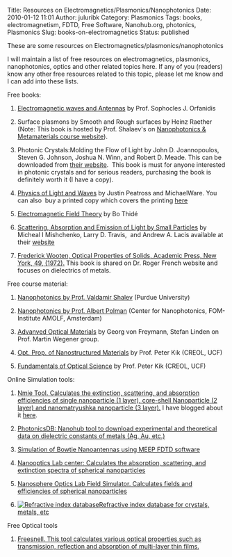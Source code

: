 Title: Resources on Electromagnetics/Plasmonics/Nanophotonics
Date: 2010-01-12 11:01
Author: juluribk
Category: Plasmonics
Tags: books, electromagnetism, FDTD, Free Software, Nanohub.org, photonics, Plasmonics
Slug: books-on-electromagnetics
Status: published

These are some resources on Electromagnetics/plasmonics/nanophotonics

I will maintain a list of free resources on electromagnetics, plasmonics, nanophotonics, optics and other related topics here. If any of you (readers) know any other free resources related to this topic, please let me know and I can add into these lists.

Free books:

1.  [Electromagnetic waves and Antennas](http://www.ece.rutgers.edu/~orfanidi/ewa/) by Prof. Sophocles J. Orfanidis

2.  Surface plasmons by Smooth and Rough surfaces by Heinz Raether (Note: This book is hosted by Prof. Shalaev's on [Nanophotonics & Metamaterials course website](http://cobweb.ecn.purdue.edu/~ece695s/)).

3.  Photonic Crystals:Molding the Flow of Light by John D. Joannopoulos, Steven G. Johnson, Joshua N. Winn, and Robert D. Meade. This can be downloaded from [their website](http://ab-initio.mit.edu/book/).  This book is must for anyone interested in photonic crystals and for serious readers, purchasing the book is definitely worth it (I have a copy).
4.  [Physics of Light and Waves](http://optics.byu.edu/textbook.aspx) by Justin Peatross and MichaelWare. You can also  buy a printed copy which covers the printing [here](http://www.lulu.com/content/393488)

5.  [Electromagnetic Field Theory](http://www.plasma.uu.se/CED/Book/) by Bo Thidé

6.  [Scattering, Absorption and Emission of Light by Small Particles](http://www.giss.nasa.gov/~crmim/publications/book_2.pdf) by Micheal I Mishchenko, Larry D. Travis,  and Andrew A. Lacis available at their [website](http://www.giss.nasa.gov/staff/mmishchenko/books.html)

7.  [](http://www.giss.nasa.gov/staff/mmishchenko/books.html)[Frederick Wooten, Optical Properties of Solids, Academic Press, New York, 49, (1972).](http://www.lrsm.upenn.edu/~frenchrh/download/0208fwootenopticalpropertiesofsolids.pdf) This book is shared on Dr. Roger French website and focuses on dielectrics of metals.

Free course material:

1.  [Nanophotonics by Prof. Valdamir Shalev](http://nanohub.org/resources/1748#series) (Purdue University)

2.  [Nanophotonics by Prof. Albert Polman](http://www.erbium.nl/nanophotonics/) (Center for Nanophotonics, FOM-Institute AMOLF, Amsterdam)

3.  [Advanved Optical Materials](http://www.aph.kit.edu/wegener/en/lectures/advanced-optical-materials-ws09-10) by Georg von Freymann, Stefan Linden on Prof. Martin Wegener group.

4.  [Opt. Prop. of Nanostructured Materials](http://sharepoint.creol.ucf.edu/kik/OSE6650) by Prof. Peter Kik (CREOL, UCF)

5.  [Fundamentals of Optical Science](http://sharepoint.creol.ucf.edu/kik/OSE5312) by Prof. Peter Kik (CREOL, UCF)

Online Simulation tools:

1.  [Nmie Tool. Calculates the extinction, scattering, and absorption efficiencies of single nanoparticle (1 layer), core-shell Nanoparticle (2 layer) and nanomatryushka nanoparticle (3 layer).](https://nanohub.org/tools/nmie) I have blogged about it [here](http://juluribk.com/2010/05/11/nmie-extinction-scattering-and-absorption-efficiencies-of-multilayer-nanoparticles/).

2.  [PhotonicsDB: Nanohub tool to download experimental and theoretical data on dielectric constants of metals (Ag, Au, etc.)](https://nanohub.org/tools/photonicsdb)

3.  [Simulation of Bowtie Nanoantennas using MEEP FDTD software](https://nanohub.org/tools/bowtie)

4.  [Nanooptics Lab center: Calculates the absorption, scattering, and extinction spectra of spherical nanoparticles](https://nanohub.org/resources/nsoptics)

5.  [Nanosphere Optics Lab Field Simulator. Calculates fields and efficiencies of spherical nanoparticles](https://nanohub.org/tools/nsoptics3d)

6.  [![Refractive index database](http://refractiveindex.info/banners/button_88x31.gif)Refractive index database for crystals, metals, etc](http://refractiveindex.info)

Free Optical tools

1.  [Freesnell. This tool calculates various optical properties such as transmission, reflection and absorption of multi-layer thin films.](http://people.csail.mit.edu/jaffer/FreeSnell/)

